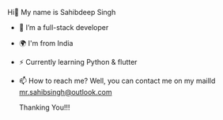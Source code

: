 Hi👋 My name is  Sahibdeep Singh

- 👀 I’m a full-stack developer
- 🌍  I'm from India
- ⚡ Currently learning Python & flutter
- 📫 How to reach me? Well, you can contact me on my mailId mr.sahibsingh@outlook.com

  Thanking You!!!
<!---
mrSahibdeepSingh/mrSahibdeepSingh is a ✨ special ✨ repository because its `README.md` (this file) appears on your GitHub profile.
You can click the Preview link to take a look at your changes.
--->
